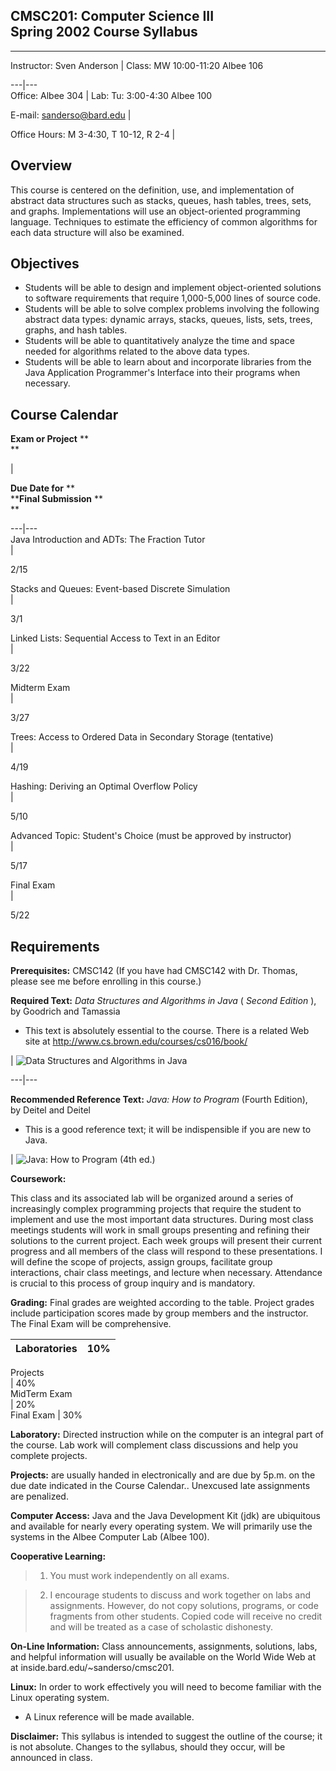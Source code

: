 **CMSC201: Computer Science III  
Spring 2002 Course Syllabus**  
---  
  
* * *

Instructor: Sven Anderson | Class: MW 10:00-11:20 Albee 106  
  
---|---  
Office: Albee 304  | Lab: Tu: 3:00-4:30 Albee 100  
  
E-mail:  sanderso@bard.edu |  
  
Office Hours: M 3-4:30, T 10-12, R 2-4 |  
  
  
##  Overview

This course is centered on the definition, use, and implementation of abstract
data structures such as stacks, queues, hash tables, trees, sets, and graphs.
Implementations will use an object-oriented programming language. Techniques
to estimate the efficiency of common algorithms for each data structure will
also be examined.  
  

## Objectives

  * Students will be able to design and implement object-oriented solutions to software requirements that require 1,000-5,000 lines of source code.
  * Students will be able to solve complex problems involving the following abstract data types: dynamic arrays, stacks, queues, lists, sets, trees, graphs, and hash tables.
  * Students will be able to quantitatively analyze the time and space needed for algorithms related to the above data types.
  * Students will be able to learn about and incorporate libraries from the Java Application Programmer's Interface into their programs when necessary. 

##

## Course Calendar

**Exam or Project** **  
**

|

**Due Date for** **  
****Final Submission** **  
**  
  
---|---  
Java Introduction and ADTs: The Fraction Tutor  
|

2/15  
  
  
Stacks and Queues: Event-based Discrete Simulation  
|

3/1  
  
  
Linked Lists: Sequential Access to Text in an Editor  
|

3/22  
  
  
Midterm Exam  
|

3/27  
  
  
Trees: Access to Ordered Data in Secondary Storage (tentative)  
|

4/19  
  
  
Hashing: Deriving an Optimal Overflow Policy  
|

5/10  
  
  
Advanced Topic: Student's Choice (must be approved by instructor)  
|

5/17  
  
  
Final Exam  
|

5/22  
  
  
  
  

##  Requirements

**Prerequisites:** CMSC142 (If you have had CMSC142 with Dr. Thomas, please
see me before enrolling in this course.)

**Required Text:** _Data Structures and Algorithms in Java_ ( _Second Edition_
),  
by Goodrich and Tamassia  

  * This text is absolutely essential to the course. There is a related Web site at  http://www.cs.brown.edu/courses/cs016/book/

|  ![Data Structures and Algorithms in Java](./DScover.jpg)  
  
---|---  
  
**Recommended Reference Text:** _Java: How to Program_ (Fourth Edition),  
by Deitel and Deitel  

  * This is a good reference text; it will be indispensible if you are new to Java. 

| ![Java: How to Program \(4th ed.\)](.//java-htp-4e.gif)  
  
  
**Coursework:**

This class and its associated lab will be organized around a series of
increasingly complex programming projects that require the student to
implement and use the most important data structures. During most class
meetings students will work in small groups presenting and refining their
solutions to the current project. Each week groups will present their current
progress and all members of the class will respond to these presentations. I
will define the scope of projects, assign groups, facilitate group
interactions, chair class meetings, and lecture when necessary. Attendance is
crucial to this process of group inquiry and is mandatory.

**Grading:** Final grades are weighted according to the table. Project grades
include participation scores made by group members and the instructor. The
Final Exam will be comprehensive.  

Laboratories |  10%  
---|---  
Projects  
|  40%  
MidTerm Exam  
|  20%  
Final Exam |  30%  
  
**Laboratory:** Directed instruction while on the computer is an integral part
of the course. Lab work will complement class discussions and help you
complete projects.

**Projects:** are usually handed in electronically and are due by 5p.m. on the
due date indicated in the Course Calendar.. Unexcused late assignments are
penalized.

**Computer Access:** Java and the Java Development Kit (jdk) are ubiquitous
and available for nearly every operating system. We will primarily use the
systems in the Albee Computer Lab (Albee 100).

**Cooperative Learning:**  

> 1) You must work independently on all exams.  
>

> 2) I encourage students to discuss and work together on labs and
assignments. However, do not copy solutions, programs, or code fragments from
other students. Copied code will receive no credit and will be treated as a
case of scholastic dishonesty.

**On-Line Information:** Class announcements, assignments, solutions, labs,
and helpful information will usually be available on the World Wide Web at at
inside.bard.edu/~sanderso/cmsc201.

**Linux:** In order to work effectively you will need to become familiar with
the Linux operating system.

  * A Linux reference will be made available.  

**Disclaimer:** This syllabus is intended to suggest the outline of the
course; it is not absolute. Changes to the syllabus, should they occur, will
be announced in class.

